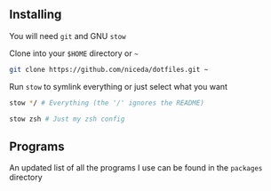 ## Installing

You will need `git` and GNU `stow`

Clone into your `$HOME` directory or `~`

```bash
git clone https://github.com/niceda/dotfiles.git ~
```

Run `stow` to symlink everything or just select what you want

```bash
stow */ # Everything (the '/' ignores the README)
```

```bash
stow zsh # Just my zsh config
```

## Programs

An updated list of all the programs I use can be found in the `packages` directory
